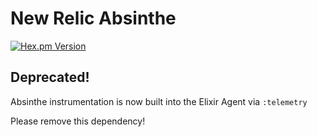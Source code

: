 # New Relic Absinthe

[![Hex.pm Version](https://img.shields.io/hexpm/v/new_relic_absinthe.svg)](https://hex.pm/packages/new_relic_absinthe)

## Deprecated!

Absinthe instrumentation is now built into the Elixir Agent via `:telemetry`

Please remove this dependency!
